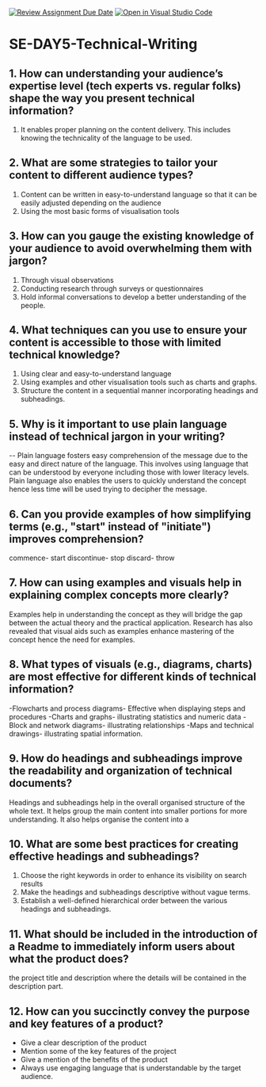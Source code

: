 [![Review Assignment Due Date](https://classroom.github.com/assets/deadline-readme-button-22041afd0340ce965d47ae6ef1cefeee28c7c493a6346c4f15d667ab976d596c.svg)](https://classroom.github.com/a/zsAR-pyY)
[![Open in Visual Studio Code](https://classroom.github.com/assets/open-in-vscode-2e0aaae1b6195c2367325f4f02e2d04e9abb55f0b24a779b69b11b9e10269abc.svg)](https://classroom.github.com/online_ide?assignment_repo_id=15711242&assignment_repo_type=AssignmentRepo)
# SE-DAY5-Technical-Writing
## 1. How can understanding your audience’s expertise level (tech experts vs. regular folks) shape the way you present technical information?
1. It enables proper planning on the content delivery. This includes knowing the technicality of the language to be used.
## 2. What are some strategies to tailor your content to different audience types?
1) Content can be written in easy-to-understand language so that it can be easily adjusted depending on the audience
2) Using the most basic forms of visualisation tools 
## 3. How can you gauge the existing knowledge of your audience to avoid overwhelming them with jargon?
1) Through visual observations
2) Conducting research through surveys or questionnaires
3) Hold informal conversations to develop a better understanding of the people.
## 4. What techniques can you use to ensure your content is accessible to those with limited technical knowledge?
1) Using clear and easy-to-understand language
2) Using examples and other visualisation tools such as charts and graphs.
3) Structure the content in a sequential manner incorporating headings and subheadings.
## 5. Why is it important to use plain language instead of technical jargon in your writing?
-- Plain language fosters easy comprehension of the message due to the easy and direct nature of the language. This involves using language that can be understood by everyone including those with lower literacy levels. Plain language also enables the users to quickly understand the concept hence less time will be used trying to decipher the message.
## 6. Can you provide examples of how simplifying terms (e.g., "start" instead of "initiate") improves comprehension?
commence- start
discontinue- stop
discard- throw
## 7. How can using examples and visuals help in explaining complex concepts more clearly?
Examples help in understanding the concept as they will bridge the gap between the actual theory and the practical application. Research has also revealed that visual aids such as examples enhance mastering of the concept hence the need for examples.
## 8. What types of visuals (e.g., diagrams, charts) are most effective for different kinds of technical information?
-Flowcharts and process diagrams- Effective when displaying steps and procedures
-Charts and graphs- illustrating statistics and numeric data
-Block and network diagrams- illustrating relationships
-Maps and technical drawings- illustrating spatial information.
## 9. How do headings and subheadings improve the readability and organization of technical documents?
Headings and subheadings help in the overall organised structure of the whole text. It helps group the main content into smaller portions for more understanding. It also helps organise the content into a
## 10. What are some best practices for creating effective headings and subheadings?
1) Choose the right keywords in order to enhance its visibility on search results
2) Make the headings and subheadings descriptive without vague terms.
3) Establish a well-defined hierarchical order between the various headings and subheadings.
## 11. What should be included in the introduction of a Readme to immediately inform users about what the product does?
the project title and description where the details will be contained in the description part.
## 12. How can you succinctly convey the purpose and key features of a product?
- Give a clear description of the product
- Mention some of the key features of the project
- Give a mention of the benefits of the product
- Always use engaging language that is understandable by the target audience.
